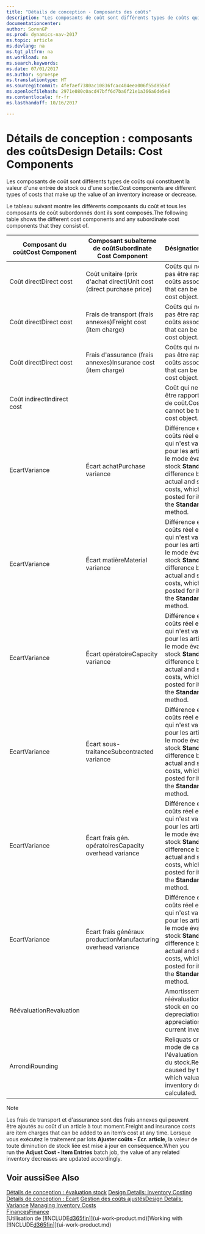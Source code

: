 ```yaml
---
title: "Détails de conception - Composants des coûts"
description: "Les composants de coût sont différents types de coûts qui constituent la valeur d'une entrée de stock ou d'une sortie."
documentationcenter: 
author: SorenGP
ms.prod: dynamics-nav-2017
ms.topic: article
ms.devlang: na
ms.tgt_pltfrm: na
ms.workload: na
ms.search.keywords: 
ms.date: 07/01/2017
ms.author: sgroespe
ms.translationtype: HT
ms.sourcegitcommit: 4fefaef7380ac10836fcac404eea006f55d8556f
ms.openlocfilehash: 2971e080c0acd47bff6d7ba6f21e1a366a6de5e8
ms.contentlocale: fr-fr
ms.lasthandoff: 10/16/2017

---
```

# <a name="design-details-cost-components"></a><span data-ttu-id="e6cac-103">Détails de conception : composants des coûts</span><span class="sxs-lookup"><span data-stu-id="e6cac-103">Design Details: Cost Components</span></span>
<span data-ttu-id="e6cac-104">Les composants de coût sont différents types de coûts qui constituent la valeur d'une entrée de stock ou d'une sortie.</span><span class="sxs-lookup"><span data-stu-id="e6cac-104">Cost components are different types of costs that make up the value of an inventory increase or decrease.</span></span>  

 <span data-ttu-id="e6cac-105">Le tableau suivant montre les différents composants du coût et tous les composants de coût subordonnés dont ils sont composés.</span><span class="sxs-lookup"><span data-stu-id="e6cac-105">The following table shows the different cost components and any subordinate cost components that they consist of.</span></span>  

|<span data-ttu-id="e6cac-106">Composant du coût</span><span class="sxs-lookup"><span data-stu-id="e6cac-106">Cost Component</span></span>|<span data-ttu-id="e6cac-107">Composant subalterne de coût</span><span class="sxs-lookup"><span data-stu-id="e6cac-107">Subordinate Cost Component</span></span>|<span data-ttu-id="e6cac-108">Désignation</span><span class="sxs-lookup"><span data-stu-id="e6cac-108">Description</span></span>|  
|--------------------|--------------------------------|---------------------------------------|  
|<span data-ttu-id="e6cac-109">Coût direct</span><span class="sxs-lookup"><span data-stu-id="e6cac-109">Direct cost</span></span>|<span data-ttu-id="e6cac-110">Coût unitaire (prix d'achat direct)</span><span class="sxs-lookup"><span data-stu-id="e6cac-110">Unit cost (direct purchase price)</span></span>|<span data-ttu-id="e6cac-111">Coûts qui ne peuvent pas être rapportés à des coûts associés.</span><span class="sxs-lookup"><span data-stu-id="e6cac-111">Cost that can be traced to a cost object.</span></span>|  
|<span data-ttu-id="e6cac-112">Coût direct</span><span class="sxs-lookup"><span data-stu-id="e6cac-112">Direct cost</span></span>|<span data-ttu-id="e6cac-113">Frais de transport (frais annexes)</span><span class="sxs-lookup"><span data-stu-id="e6cac-113">Freight cost (item charge)</span></span>|<span data-ttu-id="e6cac-114">Coûts qui ne peuvent pas être rapportés à des coûts associés.</span><span class="sxs-lookup"><span data-stu-id="e6cac-114">Cost that can be traced to a cost object.</span></span>|  
|<span data-ttu-id="e6cac-115">Coût direct</span><span class="sxs-lookup"><span data-stu-id="e6cac-115">Direct cost</span></span>|<span data-ttu-id="e6cac-116">Frais d'assurance (frais annexes)</span><span class="sxs-lookup"><span data-stu-id="e6cac-116">Insurance cost (item charge)</span></span>|<span data-ttu-id="e6cac-117">Coûts qui ne peuvent pas être rapportés à des coûts associés.</span><span class="sxs-lookup"><span data-stu-id="e6cac-117">Cost that can be traced to a cost object.</span></span>|  
|<span data-ttu-id="e6cac-118">Coût indirect</span><span class="sxs-lookup"><span data-stu-id="e6cac-118">Indirect cost</span></span>||<span data-ttu-id="e6cac-119">Coût qui ne peut pas être rapporté à un objet de coût.</span><span class="sxs-lookup"><span data-stu-id="e6cac-119">Cost that cannot be traced to a cost object.</span></span>|  
|<span data-ttu-id="e6cac-120">Ecart</span><span class="sxs-lookup"><span data-stu-id="e6cac-120">Variance</span></span>|<span data-ttu-id="e6cac-121">Écart achat</span><span class="sxs-lookup"><span data-stu-id="e6cac-121">Purchase variance</span></span>|<span data-ttu-id="e6cac-122">Différence entre les coûts réel et standard, qui n'est validée que pour les articles utilisant le mode évaluation stock **Standard**.</span><span class="sxs-lookup"><span data-stu-id="e6cac-122">The difference between actual and standard costs, which is only posted for items using the **Standard** costing method.</span></span>|  
|<span data-ttu-id="e6cac-123">Ecart</span><span class="sxs-lookup"><span data-stu-id="e6cac-123">Variance</span></span>|<span data-ttu-id="e6cac-124">Écart matière</span><span class="sxs-lookup"><span data-stu-id="e6cac-124">Material variance</span></span>|<span data-ttu-id="e6cac-125">Différence entre les coûts réel et standard, qui n'est validée que pour les articles utilisant le mode évaluation stock **Standard**.</span><span class="sxs-lookup"><span data-stu-id="e6cac-125">The difference between actual and standard costs, which is only posted for items using the **Standard** costing method.</span></span>|  
|<span data-ttu-id="e6cac-126">Ecart</span><span class="sxs-lookup"><span data-stu-id="e6cac-126">Variance</span></span>|<span data-ttu-id="e6cac-127">Écart opératoire</span><span class="sxs-lookup"><span data-stu-id="e6cac-127">Capacity variance</span></span>|<span data-ttu-id="e6cac-128">Différence entre les coûts réel et standard, qui n'est validée que pour les articles utilisant le mode évaluation stock **Standard**.</span><span class="sxs-lookup"><span data-stu-id="e6cac-128">The difference between actual and standard costs, which is only posted for items using the **Standard** costing method.</span></span>|  
|<span data-ttu-id="e6cac-129">Ecart</span><span class="sxs-lookup"><span data-stu-id="e6cac-129">Variance</span></span>|<span data-ttu-id="e6cac-130">Écart sous-traitance</span><span class="sxs-lookup"><span data-stu-id="e6cac-130">Subcontracted variance</span></span>|<span data-ttu-id="e6cac-131">Différence entre les coûts réel et standard, qui n'est validée que pour les articles utilisant le mode évaluation stock **Standard**.</span><span class="sxs-lookup"><span data-stu-id="e6cac-131">The difference between actual and standard costs, which is only posted for items using the **Standard** costing method.</span></span>|  
|<span data-ttu-id="e6cac-132">Ecart</span><span class="sxs-lookup"><span data-stu-id="e6cac-132">Variance</span></span>|<span data-ttu-id="e6cac-133">Écart frais gén. opératoires</span><span class="sxs-lookup"><span data-stu-id="e6cac-133">Capacity overhead variance</span></span>|<span data-ttu-id="e6cac-134">Différence entre les coûts réel et standard, qui n'est validée que pour les articles utilisant le mode évaluation stock **Standard**.</span><span class="sxs-lookup"><span data-stu-id="e6cac-134">The difference between actual and standard costs, which is only posted for items using the **Standard** costing method.</span></span>|  
|<span data-ttu-id="e6cac-135">Ecart</span><span class="sxs-lookup"><span data-stu-id="e6cac-135">Variance</span></span>|<span data-ttu-id="e6cac-136">Écart frais généraux production</span><span class="sxs-lookup"><span data-stu-id="e6cac-136">Manufacturing overhead variance</span></span>|<span data-ttu-id="e6cac-137">Différence entre les coûts réel et standard, qui n'est validée que pour les articles utilisant le mode évaluation stock **Standard**.</span><span class="sxs-lookup"><span data-stu-id="e6cac-137">The difference between actual and standard costs, which is only posted for items using the **Standard** costing method.</span></span>|  
|<span data-ttu-id="e6cac-138">Réévaluation</span><span class="sxs-lookup"><span data-stu-id="e6cac-138">Revaluation</span></span>||<span data-ttu-id="e6cac-139">Amortissement ou réévaluation de la valeur stock en cours.</span><span class="sxs-lookup"><span data-stu-id="e6cac-139">A depreciation or appreciation of the current inventory value.</span></span>|  
|<span data-ttu-id="e6cac-140">Arrondi</span><span class="sxs-lookup"><span data-stu-id="e6cac-140">Rounding</span></span>||<span data-ttu-id="e6cac-141">Reliquats créés par le mode de calcul de l'évaluation des sorties du stock.</span><span class="sxs-lookup"><span data-stu-id="e6cac-141">Residuals caused by the way in which valuation of inventory decreases are calculated.</span></span>|  

> [!NOTE]  
>  <span data-ttu-id="e6cac-142">Les frais de transport et d'assurance sont des frais annexes qui peuvent être ajoutés au coût d'un article à tout moment.</span><span class="sxs-lookup"><span data-stu-id="e6cac-142">Freight and insurance costs are item charges that can be added to an item’s cost at any time.</span></span> <span data-ttu-id="e6cac-143">Lorsque vous exécutez le traitement par lots **Ajuster coûts - Écr. article**, la valeur de toute diminution de stock liée est mise à jour en conséquence.</span><span class="sxs-lookup"><span data-stu-id="e6cac-143">When you run the **Adjust Cost - Item Entries** batch job, the value of any related inventory decreases are updated accordingly.</span></span>  

## <a name="see-also"></a><span data-ttu-id="e6cac-144">Voir aussi</span><span class="sxs-lookup"><span data-stu-id="e6cac-144">See Also</span></span>  
 <span data-ttu-id="e6cac-145">[Détails de conception : évaluation stock](design-details-inventory-costing.md) </span><span class="sxs-lookup"><span data-stu-id="e6cac-145">[Design Details: Inventory Costing](design-details-inventory-costing.md) </span></span>  
 <span data-ttu-id="e6cac-146">[Détails de conception : Ecart](design-details-variance.md) [Gestion des coûts ajustés](finance-manage-inventory-costs.md)</span><span class="sxs-lookup"><span data-stu-id="e6cac-146">[Design Details: Variance](design-details-variance.md) [Managing Inventory Costs](finance-manage-inventory-costs.md)</span></span>  
 [<span data-ttu-id="e6cac-147">Finances</span><span class="sxs-lookup"><span data-stu-id="e6cac-147">Finance</span></span>](finance.md)  
 <span data-ttu-id="e6cac-148">[Utilisation de [!INCLUDE[d365fin](includes/d365fin_md.md)]](ui-work-product.md)</span><span class="sxs-lookup"><span data-stu-id="e6cac-148">[Working with [!INCLUDE[d365fin](includes/d365fin_md.md)]](ui-work-product.md)</span></span>  

